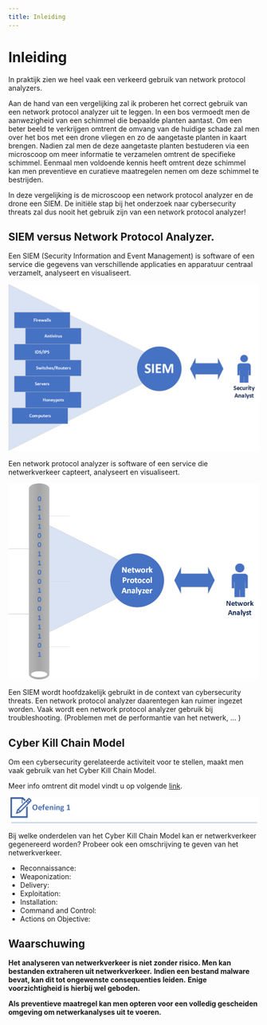 ```yaml
---
title: Inleiding
---
```


# Inleiding

In praktijk zien we heel vaak een verkeerd gebruik van network protocol analyzers.

Aan de hand van een vergelijking zal ik proberen het correct gebruik van een network protocol analyzer uit te leggen.
In een bos vermoedt men de aanwezigheid van een schimmel die bepaalde planten aantast. Om een beter beeld te verkrijgen omtrent de omvang van de huidige schade zal men over het bos met een drone vliegen en zo de aangetaste planten in kaart brengen. Nadien zal men de deze aangetaste planten bestuderen via een microscoop om meer informatie te verzamelen omtrent de specifieke schimmel. Eenmaal men voldoende kennis heeft omtrent deze schimmel kan men preventieve en curatieve maatregelen nemen om deze schimmel te bestrijden.

In deze vergelijking is de microscoop een network protocol analyzer en de drone een SIEM. De initiële stap bij het onderzoek naar cybersecurity threats zal dus nooit het gebruik zijn van een network protocol analyzer!

## SIEM versus Network Protocol Analyzer.

Een SIEM (Security Information and Event Management)  is software of een service die gegevens van verschillende applicaties en apparatuur centraal verzamelt, analyseert en visualiseert.


![SIEM](./assets/SIEM.png)


Een network protocol analyzer is software of een service die netwerkverkeer capteert, analyseert en visualiseert.


![NPA](./assets/NPA.png)


Een SIEM wordt hoofdzakelijk gebruikt in de context van cybersecurity threats. Een network protocol analyzer daarentegen kan ruimer ingezet worden. Vaak wordt een network protocol analyzer gebruik bij troubleshooting. (Problemen met de performantie van het netwerk, ... )

## Cyber Kill Chain Model

Om een cybersecurity gerelateerde activiteit voor te stellen, maakt men vaak gebruik van het Cyber Kill Chain Model.

Meer info omtrent dit model vindt u op volgende [link](https://www.lockheedmartin.com/en-us/capabilities/cyber/cyber-kill-chain.html).



![OEFENING1](./assets/OEFENING1.png)

Bij welke onderdelen van het Cyber Kill Chain Model kan er netwerkverkeer gegenereerd worden? Probeer ook een omschrijving te geven van het netwerkverkeer.

- Reconnaissance:
- Weaponization:
- Delivery:
- Exploitation:
- Installation:
- Command and Control:
- Actions on Objective:


## Waarschuwing

**Het analyseren van netwerkverkeer is niet zonder risico. Men kan bestanden extraheren uit netwerkverkeer.**
**Indien een bestand malware bevat, kan dit tot ongewenste consequenties leiden.**
**Enige voorzichtigheid is hierbij wel geboden.**


**Als preventieve maatregel kan men opteren voor een volledig gescheiden omgeving om netwerkanalyses uit te voeren.**
